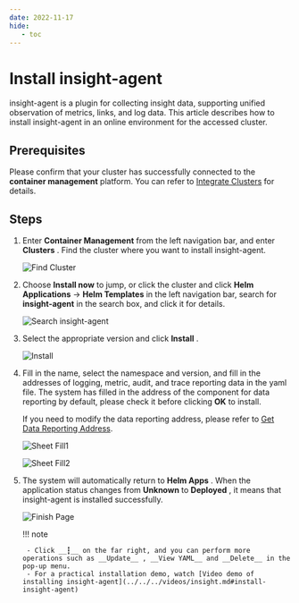 ```yaml
---
date: 2022-11-17
hide:
   - toc
---
```


# Install insight-agent

insight-agent is a plugin for collecting insight data, supporting unified observation of metrics, links, and log data. This article describes how to install insight-agent in an online environment for the accessed cluster.

## Prerequisites

Please confirm that your cluster has successfully connected to the __container management__ platform. You can refer to [Integrate Clusters](../../../kpanda/user-guide/clusters/integrate-cluster.md) for details.

## Steps

1. Enter __Container Management__ from the left navigation bar, and enter __Clusters__ . Find the cluster where you want to install insight-agent.

    ![Find Cluster](https://docs.daocloud.io/daocloud-docs-images/docs/en/docs/insight/quickstart/images/insight-agent01.png)

1. Choose __Install now__ to jump, or click the cluster and click __Helm Applications__ -> __Helm Templates__ in the left navigation bar, search for __insight-agent__ in the search box, and click it for details.

    ![Search insight-agent](https://docs.daocloud.io/daocloud-docs-images/docs/en/docs/insight/quickstart/images/insight-agent02.png)

1. Select the appropriate version and click __Install__ .

    ![Install](https://docs.daocloud.io/daocloud-docs-images/docs/en/docs/insight/quickstart/images/insight-agent03.png)

1. Fill in the name, select the namespace and version, and fill in the addresses of logging, metric, audit, and trace reporting data in the yaml file. The system has filled in the address of the component for data reporting by default, please check it before clicking __OK__ to install.

    If you need to modify the data reporting address, please refer to [Get Data Reporting Address](./gethosturl.md).

    ![Sheet Fill1](https://docs.daocloud.io/daocloud-docs-images/docs/en/docs/insight/quickstart/images/insight-agent04-1.png)

    ![Sheet Fill2](https://docs.daocloud.io/daocloud-docs-images/docs/en/docs/insight/quickstart/images/insight-agent04-2.png)

1. The system will automatically return to __Helm Apps__ . When the application status changes from __Unknown__ to __Deployed__ , it means that insight-agent is installed successfully.

    ![Finish Page](https://docs.daocloud.io/daocloud-docs-images/docs/en/docs/insight/quickstart/images/insight-agent05.png)

    !!! note

        - Click __┇__ on the far right, and you can perform more operations such as __Update__ , __View YAML__ and __Delete__ in the pop-up menu.
        - For a practical installation demo, watch [Video demo of installing insight-agent](../../../videos/insight.md#install-insight-agent)
